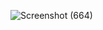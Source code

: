 ![Screenshot (664)](https://github.com/i-sayankh/DatingApp/assets/100083146/24269283-dd81-4966-a2e8-0081fbbe3bc5)
